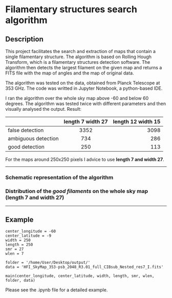 # Filamentary structures search algorithm


## Description

This project facilitates the search and extraction of maps that contain a single filamentary structure. The algorithm is based on Rolling Hough Transform, which is a filamentary structures detection software. The algorithm then detects the largest filament on the given map and returns a FITS file with the map of angles and the map of original data.

The algorithm was tested on the data, obtained from Planck Telescope at 353 GHz. The code was writted in Jupyter Notebook, a python-based IDE.

I ran the algorithm over the whole sky map above -60 and below 60 degrees. The algorithm was tested twice with different parameters and then visually analysed the output. Result:

|                     | length 7 width 27 | length 12 width 15 |
| :---                |     :---:          |          ---:       |
| false detection     | 3352               | 3098                |
| ambiguous detection | 734                | 286                 |
| good detection      | 250                | 113                 |


For the maps around 250x250 pixels I advice to use **length 7 and width 27**.

---

### Schematic representation of the algorithm

### Distribution of the *good filaments* on the whole sky map (length 7 and width 27)

---


## Example

```
center_longitude = -60
center_latitude = -9
width = 250
length = 250
smr = 27
wlen = 7

folder = '/home/User/Desktop/output/'
data = 'HFI_SkyMap_353-psb_2048_R3.01_full_CIBsub_Nested_res7_I.fits'

main(center_longitude, center_latitude, width, length, smr, wlen, folder, data)
```

Please see the .ipynb file for a detailed example.
